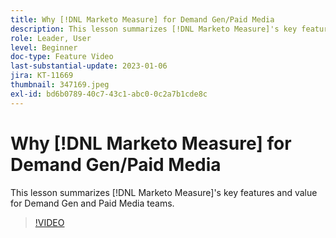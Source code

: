 ```yaml
---
title: Why [!DNL Marketo Measure] for Demand Gen/Paid Media
description: This lesson summarizes [!DNL Marketo Measure]'s key features and value for Demand Gen and Paid Media teams.
role: Leader, User
level: Beginner
doc-type: Feature Video
last-substantial-update: 2023-01-06
jira: KT-11669
thumbnail: 347169.jpeg
exl-id: bd6b0789-40c7-43c1-abc0-0c2a7b1cde8c
---
```

# Why [!DNL Marketo Measure] for Demand Gen/Paid Media

This lesson summarizes [!DNL Marketo Measure]'s key features and value for Demand Gen and Paid Media teams.

>[!VIDEO](https://video.tv.adobe.com/v/347169/?quality=12&learn=on)
